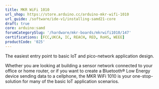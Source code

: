 ```yaml
---
title: MKR WiFi 1010
url_shop: https://store.arduino.cc/arduino-mkr-wifi-1010
url_guide: /software/ide-v1/installing-samd21-core
draft: true
core: arduino:samd
forumCategorySlug: '/hardware/mkr-boards/mkrwifi1010/147'
certifications: [FCC,UKCA, IC, REACH, RED, RoHS, WEEE]
productCode: '025'
---
```


<SubTitle>The easiest entry point to basic IoT and pico-network application design.</SubTitle>

Whether you are looking at building a sensor network connected to your office or home router, or if you want to create a Bluetooth® Low Energy device sending data to a cellphone, the MKR WiFi 1010 is your one-stop-solution for many of the basic IoT application scenarios.